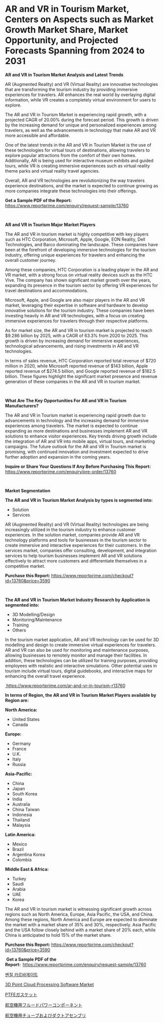 <p><h1>AR and VR in Tourism Market, Centers on Aspects such as Market Growth Market Share, Market Opportunity, and Projected Forecasts Spanning from 2024 to 2031</h1></p><p><strong>AR and VR in Tourism Market Analysis and Latest Trends</strong></p>
<p><p>AR (Augmented Reality) and VR (Virtual Reality) are innovative technologies that are transforming the tourism industry by providing immersive experiences for travelers. AR enhances the real world by overlaying digital information, while VR creates a completely virtual environment for users to explore.</p><p>The AR and VR in Tourism Market is experiencing rapid growth, with a projected CAGR of 20.00% during the forecast period. This growth is driven by the increasing demand for unique and personalized experiences among travelers, as well as the advancements in technology that make AR and VR more accessible and affordable.</p><p>One of the latest trends in the AR and VR in Tourism Market is the use of these technologies for virtual tours of destinations, allowing travelers to explore popular attractions from the comfort of their own homes. Additionally, AR is being used for interactive museum exhibits and guided tours, while VR is creating immersive experiences such as virtual reality theme parks and virtual reality travel agencies.</p><p>Overall, AR and VR technologies are revolutionizing the way travelers experience destinations, and the market is expected to continue growing as more companies integrate these technologies into their offerings.</p></p>
<p><strong>Get a Sample PDF of the Report:&nbsp;</strong> <a href="https://www.reportprime.com/enquiry/request-sample/13760">https://www.reportprime.com/enquiry/request-sample/13760</a></p>
<p>&nbsp;</p>
<p><strong>AR and VR in Tourism Major Market Players</strong></p>
<p><p>The AR and VR in tourism market is highly competitive with key players such as HTC Corporation, Microsoft, Apple, Google, EON Reality, Dell Technologies, and Barco dominating the landscape. These companies have been at the forefront of developing immersive technologies for the tourism industry, offering unique experiences for travelers and enhancing the overall customer journey.</p><p>Among these companies, HTC Corporation is a leading player in the AR and VR market, with a strong focus on virtual reality devices such as the HTC Vive. The company has shown significant market growth over the years, expanding its presence in the tourism sector by offering VR experiences for travel destinations and accommodations.</p><p>Microsoft, Apple, and Google are also major players in the AR and VR market, leveraging their expertise in software and hardware to develop innovative solutions for the tourism industry. These companies have been investing heavily in AR and VR technologies, with a focus on creating immersive experiences for travelers through their respective platforms.</p><p>As for market size, the AR and VR in tourism market is projected to reach $9.286 billion by 2025, with a CAGR of 63.3% from 2020 to 2025. This growth is driven by increasing demand for immersive experiences, technological advancements, and rising investments in AR and VR technologies.</p><p>In terms of sales revenue, HTC Corporation reported total revenue of $720 million in 2020, while Microsoft reported revenue of $143 billion, Apple reported revenue of $274.5 billion, and Google reported revenue of $182.5 billion. These figures highlight the significant market presence and revenue generation of these companies in the AR and VR in tourism market.</p></p>
<p>&nbsp;</p>
<p><strong>What Are The Key Opportunities For AR and VR in Tourism Manufacturers?</strong></p>
<p><p>The AR and VR in Tourism market is experiencing rapid growth due to advancements in technology and the increasing demand for immersive experiences among travelers. The market is expected to continue expanding as more destinations and businesses implement AR and VR solutions to enhance visitor experiences. Key trends driving growth include the integration of AR and VR into mobile apps, virtual tours, and marketing campaigns. The future outlook for the AR and VR in Tourism market is promising, with continued innovation and investment expected to drive further adoption and expansion in the coming years.</p></p>
<p><strong>Inquire or Share Your Questions If Any Before Purchasing This Report:</strong> <a href="https://www.reportprime.com/enquiry/pre-order/13760">https://www.reportprime.com/enquiry/pre-order/13760</a></p>
<p>&nbsp;</p>
<p><strong>Market Segmentation</strong></p>
<p><strong>The AR and VR in Tourism Market Analysis by types is segmented into:</strong></p>
<p><ul><li>Solution</li><li>Services</li></ul></p>
<p><p>AR (Augmented Reality) and VR (Virtual Reality) technologies are being increasingly utilized in the tourism industry to enhance customer experiences. In the solution market, companies provide AR and VR technology platforms and tools for businesses in the tourism sector to create immersive and interactive experiences for their customers. In the services market, companies offer consulting, development, and integration services to help tourism businesses implement AR and VR solutions effectively to attract more customers and differentiate themselves in a competitive market.</p></p>
<p><strong>Purchase this Report:&nbsp;</strong><a href="https://www.reportprime.com/checkout?id=13760&price=3590">https://www.reportprime.com/checkout?id=13760&price=3590</a></p>
<p>&nbsp;</p>
<p><strong>The AR and VR in Tourism Market Industry Research by Application is segmented into:</strong></p>
<p><ul><li>3D Modelling/Design</li><li>Monitoring/Maintenance</li><li>Training</li><li>Others</li></ul></p>
<p><p>In the tourism market application, AR and VR technology can be used for 3D modelling and design to create immersive virtual experiences for travelers. AR and VR can also be used for monitoring and maintenance purposes, allowing businesses to remotely monitor and manage their facilities. In addition, these technologies can be utilized for training purposes, providing employees with realistic and interactive simulations. Other potential uses in tourism include virtual tours, digital guidebooks, and interactive maps for enhancing the overall travel experience.</p></p>
<p><a href="https://www.reportprime.com/ar-and-vr-in-tourism-r13760">&nbsp;https://www.reportprime.com/ar-and-vr-in-tourism-r13760</a></p>
<p><strong>In terms of Region, the AR and VR in Tourism Market Players available by Region are:</strong></p>
<p>
    <p> <strong> North America: </strong>
        <ul>
            <li>United States</li>
            <li>Canada</li>
        </ul>
        </p> 
    <p> <strong> Europe: </strong>
        <ul>
            <li>Germany</li>
            <li>France</li>
            <li>U.K.</li>
            <li>Italy</li>
            <li>Russia</li>
        </ul>
        </p> 
    <p> <strong> Asia-Pacific: </strong>
        <ul>
            <li>China</li>
            <li>Japan</li>
            <li>South Korea</li>
            <li>India</li>
            <li>Australia</li>
            <li>China Taiwan</li>
            <li>Indonesia</li>
            <li>Thailand</li>
            <li>Malaysia</li>
        </ul>
        </p> 
    <p> <strong> Latin America: </strong>
        <ul>
            <li>Mexico</li>
            <li>Brazil</li>
            <li>Argentina Korea</li>
            <li>Colombia</li>
        </ul>
        </p> 
    <p> <strong> Middle East & Africa: </strong>
        <ul>
            <li>Turkey</li>
            <li>Saudi</li>
            <li>Arabia</li>
            <li>UAE</li>
            <li>Korea</li>
        </ul>
    </p>
    </p>
<p><p>The AR and VR in tourism market is witnessing significant growth across regions such as North America, Europe, Asia Pacific, the USA, and China. Among these regions, North America and Europe are expected to dominate the market with a market share of 35% and 30%, respectively. Asia Pacific and the USA follow closely behind with a market share of 20% each, while China is anticipated to hold 15% of the market share.</p></p>
<p><strong>Purchase this Report: </strong><a href="https://www.reportprime.com/checkout?id=13760&price=3590">https://www.reportprime.com/checkout?id=13760&price=3590</a></p>
<p>&nbsp;<strong>Get a Sample PDF of the Report:&nbsp;&nbsp;</strong><a href="https://www.reportprime.com/enquiry/request-sample/13760">https://www.reportprime.com/enquiry/request-sample/13760</a></p>
<p><strong></strong></p>
<p><p><a href="https://github.com/KoleLedner/Market-Research-Report-List-1/blob/main/309390674992.md">벤질 카르바제이트</a></p><p><a href="https://github.com/peachesmcdowel1/Market-Research-Report-List-2/blob/main/3d-point-cloud-processing-software-market.md">3D Point Cloud Processing Software Market</a></p><p><a href="https://medium.com/@estasprer20231/eptfe%E3%82%AC%E3%82%B9%E3%82%B1%E3%83%83%E3%83%88%E5%B8%82%E5%A0%B4%E3%81%AE%E3%83%88%E3%83%AC%E3%83%B3%E3%83%89%E3%81%A8%E5%B8%82%E5%A0%B4%E5%88%86%E6%9E%90%E3%81%AF-2024%E5%B9%B4%E3%81%8B%E3%82%892031%E5%B9%B4%E3%81%BE%E3%81%A7%E3%81%AE%E6%9C%9F%E9%96%93%E3%81%AB%E4%BA%88%E6%B8%AC%E3%81%95%E3%82%8C%E3%81%A6%E3%81%84%E3%81%BE%E3%81%99-0076dc87d9d2">PTFEガスケット</a></p><p><a href="https://github.com/VernieBarton2023/Market-Research-Report-List-1/blob/main/492403580518.md">航空機用フルードパワーコンポーネント</a></p><p><a href="https://github.com/JoanaNitzsche/Market-Research-Report-List-1/blob/main/135285480519.md">航空機用チューブおよびダクトアセンブリ</a></p></p>